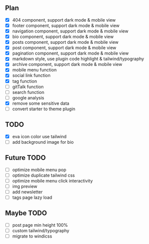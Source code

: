 ## Plan

- [x] 404 component, support dark mode & mobile view
- [x] footer component, support dark mode & mobile view
- [x] navigation component, support dark mode & mobile view
- [x] bio component, support dark mode & mobile view
- [x] posts component, support dark mode & mobile view
- [x] post component, support dark mode & mobile view
- [x] pagination component, support dark mode & mobile view
- [x] markdown style, use plugin code highlight & tailwind/typography
- [x] archive component, support dark mode & mobile view
- [x] mobile menu function
- [x] social link function
- [x] tag function
- [ ] gitTalk function
- [ ] search function
- [ ] google analysis
- [x] remove some sensitive data
- [ ] convert starter to theme plugin

## TODO

- [x] eva icon color use tailwind
- [ ] add background image for bio

## Future TODO

- [ ] optimize mobile menu pop
- [ ] optimize duplicate tailwind css
- [ ] optimize mobile menu click interactivity
- [ ] img preview
- [ ] add newsletter
- [ ] tags page lazy load

## Maybe TODO

- [ ] post page min height 100%
- [ ] custom tailwind/typography
- [ ] migrate to windicss
